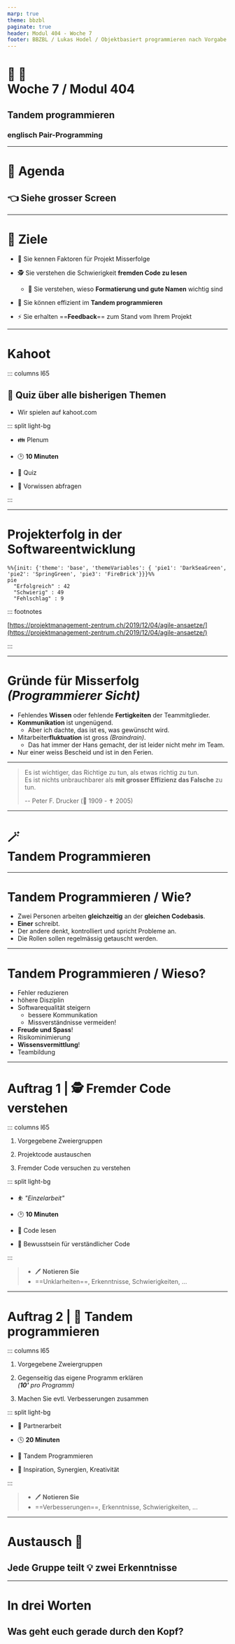 ```yaml
---
marp: true
theme: bbzbl
paginate: true
header: Modul 404 - Woche 7
footer: BBZBL / Lukas Hodel / Objektbasiert programmieren nach Vorgabe
---
```


<!-- _class: big center compact -->

# :two_men_holding_hands: :two_women_holding_hands:<br> Woche 7 / Modul 404

## Tandem programmieren

### englisch Pair-Programming

---

<!-- _class: big center emoji-list -->

# :compass: Agenda

## :point_left: Siehe **grosser** Screen

---

<!-- _class: big emoji-list -->

# :dart: Ziele

- 🏅 Sie kennen Faktoren für Projekt Misserfolge
- 🕵️ Sie verstehen die Schwierigkeit **fremden Code zu lesen**
  - 💅 Sie verstehen, wieso **Formatierung und gute Namen** wichtig sind
- 👭 Sie können effizient im **Tandem programmieren**

- :zap: Sie erhalten ==**Feedback**== zum Stand vom Ihrem Projekt

---

# Kahoot

::: columns l65

## :jigsaw: Quiz über alle bisherigen Themen

- Wir spielen auf kahoot.com

::: split light-bg

- 👪 Plenum

- :clock2: **10 Minuten**
- :toolbox: Quiz
- :dart: Vorwissen abfragen

:::

---

# Projekterfolg in der Softwareentwicklung

```mermaid width=55%
%%{init: {'theme': 'base', 'themeVariables': { 'pie1': 'DarkSeaGreen', 'pie2': 'SpringGreen', 'pie3': 'FireBrick'}}}%%
pie
  "Erfolgreich" : 42
  "Schwierig" : 49
  "Fehlschlag" : 9
```

::: footnotes

[https://projektmanagement-zentrum.ch/2019/12/04/agile-ansaetze/](https://projektmanagement-zentrum.ch/2019/12/04/agile-ansaetze/)

:::

---

# Gründe für Misserfolg _(Programmierer Sicht)_

- Fehlendes **Wissen** oder fehlende **Fertigkeiten** der Teammitglieder.
- **Kommunikation** ist ungenügend.
  - Aber ich dachte, das ist es, was gewünscht wird.
- Mitarbeiter**fluktuation** ist gross _(Braindrain)_.
  - Das hat immer der Hans gemacht, der ist leider nicht mehr im Team.
- Nur einer weiss Bescheid und ist in den Ferien.

---

<!-- _class: big -->

> Es ist wichtiger, das Richtige zu tun, als etwas richtig zu tun.<br> Es ist
> nichts unbrauchbarer als **mit grosser Effizienz das Falsche** zu tun.
>
> -- Peter F. Drucker (:star2: 1909 - ✝️ 2005)

---

<!-- _class: center big -->

# 🪄<br> Tandem Programmieren

---

# Tandem Programmieren / **Wie?**

- Zwei Personen arbeiten **gleichzeitig** an der **gleichen Codebasis**.
- **Einer** schreibt.
- Der andere denkt, kontrolliert und spricht Probleme an.
- Die Rollen sollen regelmässig getauscht werden.

---

# Tandem Programmieren / **Wieso?**

- Fehler reduzieren
- höhere Disziplin
- Softwarequalität steigern
  - bessere Kommunikation
  - Missverständnisse vermeiden!
- **Freude und Spass**!
- Risikominimierung
- **Wissensvermittlung**!
- Teambildung

---

<!-- _class: emoji-list -->

# Auftrag 1 | 🕵️ **Fremder Code verstehen**

::: columns l65

1. Vorgegebene Zweiergruppen

2. Projektcode austauschen
3. Fremder Code versuchen zu verstehen

::: split light-bg

- ⛹️ _"Einzelarbeit"_

- :clock2: **10 Minuten**
- :toolbox: Code lesen
- :dart: Bewusstsein für verständlicher Code

:::

> - 🖊 **Notieren Sie**
> - ==Unklarheiten==, Erkenntnisse, Schwierigkeiten, ...

---

<!-- _class: emoji-list -->

# Auftrag 2 | :two_men_holding_hands: **Tandem programmieren**

::: columns l65

1. Vorgegebene Zweiergruppen
2. Gegenseitig das eigene Programm erklären<br> _(**10'** pro Programm)_

3. Machen Sie evtl. Verbesserungen zusammen

::: split light-bg

- 👭 Partnerarbeit

- :clock4: **20 Minuten**
- :toolbox: Tandem Programmieren
- :dart: Inspiration, Synergien, Kreativität

:::

> - 🖊 **Notieren Sie**
> - ==Verbesserungen==, Erkenntnisse, Schwierigkeiten, ...

---

<!-- _class: center big compact -->

# Austausch :mega:

## <!-- fit --> Jede Gruppe teilt :bulb: **zwei Erkenntnisse**

---

<!-- _class: center big compact -->

# In **drei Worten**

## Was geht euch gerade durch den Kopf?
